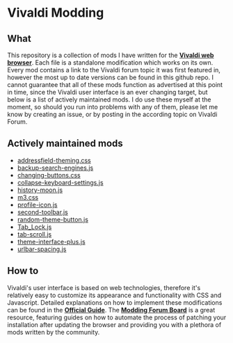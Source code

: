 # Vivaldi Modding

## What

This repository is a collection of mods I have written for the
[**Vivaldi web browser**][1]. Each file is a standalone modification which works
on its own. Every mod contains a link to the Vivaldi forum topic it was first
featured in, however the most up to date versions can be found in this github
repo. I cannot guarantee that all of these mods function as advertised at this
point in time, since the Vivaldi user interface is an ever changing target, but
below is a list of actively maintained mods. I do use these myself at the
moment, so should you run into problems with any of them, please let me know by
creating an issue, or by posting in the according topic on Vivaldi Forum.

## Actively maintained mods

* [addressfield-theming.css](addressfield-theming.css)
* [backup-search-engines.js](backup-search-engines.js)
* [changing-buttons.css](changing-buttons.css)
* [collapse-keyboard-settings.js](collapse-keyboard-settings.js)
* [history-moon.js](history-moon.js)
* [m3.css](m3.css)
* [profile-icon.js](profile-icon.js)
* [second-toolbar.js](second-toolbar.js)
* [random-theme-button.js](random-theme-button.js)
* [Tab_Lock.js](page-actions/Tab_Lock.js)
* [tab-scroll.js](tab-scroll.js)
* [theme-interface-plus.js](theme-interface-plus.js)
* [urlbar-spacing.js](urlbar-spacing.js)

## How to

Vivaldi's user interface is based on web technologies, therefore it's relatively
easy to customize its appearance and functionality with CSS and Javascript.
Detailed explanations on how to implement these modifications can be found in
the [**Official Guide**][2]. The [**Modding Forum Board**][3] is a great
resource, featuring guides on how to automate the process of patching your
installation after updating the browser and providing you with a plethora of
mods written by the community.

[1]: https://vivaldi.com/
[2]: https://forum.vivaldi.net/topic/10549/modding-vivaldi/
[3]: https://forum.vivaldi.net/category/52/modifications/

